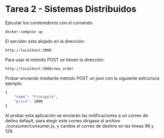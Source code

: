 # Tarea 2 - Sistemas Distribuidos
Ejecutar los contenedores con el comando:
```sh
docker-compose up
```
El servidor esta alojado en la dirección:
```sh
http://localhost:3000
```
Para usar el metodo POST se tienen la dirección:
```sh
http://localhost:3000/new_order
```
Probar enviando mediante metodo POST un json con la siguiente estructura ejemplo:
```sh
{
    "name": "Pineapple",
    "price": 1000
}
```

Al probar esta aplicación se enviarán las notificaciones a un correo de detino default, para elegir este correo dirigase al archivo ./consumer/consumer.js, y cambie el correo de destino en las lineas 96 y 129.
